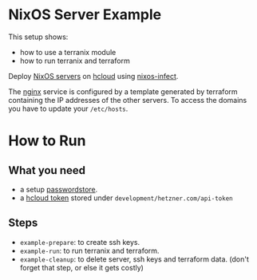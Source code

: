 # NixOS Server Example

This setup shows:

* how to use a terranix module
* how to run terranix and terraform

Deploy
[NixOS servers](https://nixos.org/)
on
[hcloud](https://www.hetzner.com/cloud)
using
[nixos-infect](https://github.com/elitak/nixos-infect).

The [nginx](https://www.nginx.com/)
service is configured by a template generated by terraform
containing the IP addresses of the other
servers.
To access the domains you have to
update your `/etc/hosts`.

# How to Run

## What you need

* a setup [passwordstore](https://www.passwordstore.org/).
* a [hcloud token](https://docs.hetzner.cloud/#overview-getting-started) 
  stored under `development/hetzner.com/api-token`

## Steps

* `example-prepare`: to create ssh keys.
* `example-run`: to run terranix and terraform.
* `example-cleanup`: to delete server, ssh keys and terraform data. (don't forget that step, or else it gets costly)
